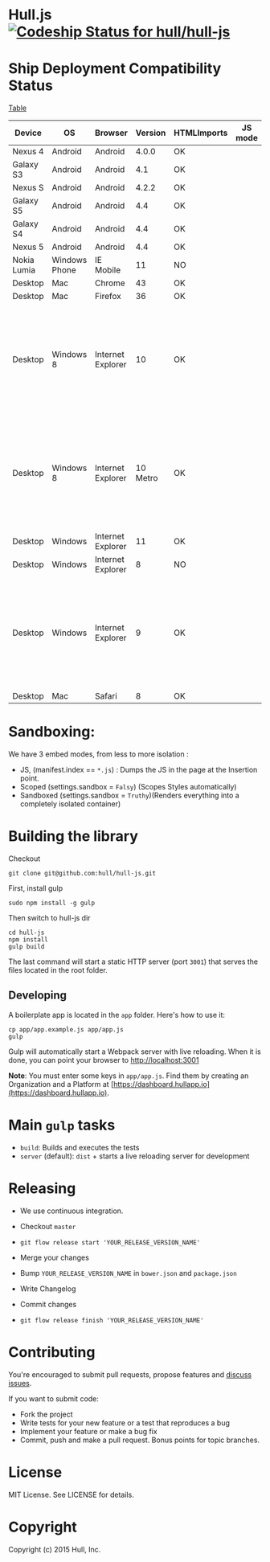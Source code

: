 # Hull.js [ ![Codeship Status for hull/hull-js](https://circleci.com/gh/hull/hull-js/tree/develop.png?circle-token=26a17dad6ac378f6028a460a5857d5ca15a8aa13) ](https://circleci.com/gh/hull/hull-js)

# Ship Deployment Compatibility Status
[Table](https://docs.google.com/spreadsheets/d/13lwZP8XmhIBA84bpmKd-96nC9nE9tQaM0c0WgyQNHXI/edit#gid=0.8)

| Device      | OS            | Browser           | Version  | HTMLImports | JS mode | Raw Mode | Scoped Mode | Sandboxed Mode | Notes                                                                            |
|-------------|---------------|-------------------|----------|-------------|---------|----------|-------------|----------------|----------------------------------------------------------------------------------|
| Nexus 4     | Android       | Android           | 4.0.0    | OK          |         | OK       | OK          | OK             |                                                                                  |
| Galaxy S3   | Android       | Android           | 4.1      | OK          |         | OK       | OK          | OK             |                                                                                  |
| Nexus S     | Android       | Android           | 4.2.2    | OK          |         | OK       | OK          | NO             |                                                                                  |
| Galaxy S5   | Android       | Android           | 4.4      | OK          |         | OK       | OK          | OK             |                                                                                  |
| Galaxy S4   | Android       | Android           | 4.4      | OK          |         | OK       | OK          | OK             |                                                                                  |
| Nexus 5     | Android       | Android           | 4.4      | OK          |         | OK       | OK          | OK             |                                                                                  |
| Nokia Lumia | Windows Phone | IE Mobile         | 11       | NO          |         | NO       | NO          | NO             |                                                                                  |
| Desktop     | Mac           | Chrome            | 43       | OK          |         | OK       | OK          | OK             |                                                                                  |
| Desktop     | Mac           | Firefox           | 36       | OK          |         | OK       | OK          | OK             |                                                                                  |
| Desktop     | Windows 8     | Internet Explorer | 10       | OK          |         | OK       | OK          | OK             | Scoped : CSS Order Wrong.2= 2 inline 3= 4 ship.html 4= 4 ship.html 5= 5 test.css |
| Desktop     | Windows 8     | Internet Explorer | 10 Metro | OK          |         | OK       | OK          | OK             | Scoped : CSS Order Wrong.2= 2 inline 3= 4 ship.html 4= 4 ship.html 5= 5 test.css |
| Desktop     | Windows       | Internet Explorer | 11       | OK          |         | OK       | OK          | OK             |                                                                                  |
| Desktop     | Windows       | Internet Explorer | 8        | NO          |         | NO       | NO          | NO             |                                                                                  |
| Desktop     | Windows       | Internet Explorer | 9        | OK          |         | OK       | OK          | OK             | Needs Same-Protocol. (XHR-XDR)2 = 2 inline 3 = 3 main.scss 4 = 4 ship.html 5     |
| Desktop     | Mac           | Safari            | 8        | OK          |         | OK       | OK          | OK             |                                                                                  |


# Sandboxing: 
We have 3 embed modes, from less to more isolation :
- JS, (manifest.index == `*.js`) : Dumps the JS in the page at the Insertion point.
- Scoped (settings.sandbox = `Falsy`) (Scopes Styles automatically)
- Sandboxed (settings.sandbox = `Truthy`)(Renders everything into a completely isolated container)

# Building the library
Checkout

    git clone git@github.com:hull/hull-js.git

First, install gulp

    sudo npm install -g gulp

Then switch to hull-js dir

    cd hull-js
    npm install
    gulp build

The last command will start a static HTTP server (port `3001`) that serves the files located in the root folder.

## Developing

A boilerplate app is located in the `app` folder. Here's how to use it:

```
cp app/app.example.js app/app.js
gulp
```

Gulp will automatically start a Webpack server with live reloading.
When it is done, you can point your browser to [http://localhost:3001](http://localhost:3001)

__Note__: You must enter some keys in `app/app.js`. Find them by creating an Organization and a Platform at [https://dashboard.hullapp.io](https://dashboard.hullapp.io).

# Main `gulp` tasks

* `build`: Builds and executes the tests
* `server` (default): `dist` + starts a live reloading server for development

# Releasing

* We use continuous integration.

* Checkout `master`
* `git flow release start 'YOUR_RELEASE_VERSION_NAME'`
* Merge your changes
* Bump `YOUR_RELEASE_VERSION_NAME` in `bower.json` and `package.json`
* Write Changelog
* Commit changes
* `git flow release finish 'YOUR_RELEASE_VERSION_NAME'`

# Contributing
You're encouraged to submit pull requests,
propose features and [discuss issues](http://github.com/hull/hull.js/issues).

If you want to submit code:

* Fork the project
* Write tests for your new feature or a test that reproduces a bug
* Implement your feature or make a bug fix
* Commit, push and make a pull request. Bonus points for topic branches.

# License
MIT License. See LICENSE for details.

# Copyright
Copyright (c) 2015 Hull, Inc.
